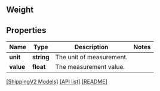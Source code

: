 ## Weight

## Properties

Name | Type | Description | Notes
------------ | ------------- | ------------- | -------------
**unit** | **string** | The unit of measurement. |
**value** | **float** | The measurement value. |

[[ShippingV2 Models]](../) [[API list]](../../Api) [[README]](../../../README.md)
